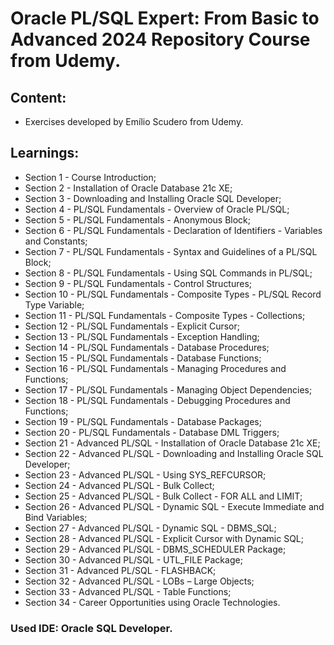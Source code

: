# Oracle PL/SQL Expert: From Basic to Advanced 2024 Repository Course from Udemy.

## Content:

- Exercises developed by Emílio Scudero from Udemy.

## Learnings:

- Section 1 - Course Introduction;
- Section 2 - Installation of Oracle Database 21c XE;
- Section 3 - Downloading and Installing Oracle SQL Developer;
- Section 4 - PL/SQL Fundamentals - Overview of Oracle PL/SQL;
- Section 5 - PL/SQL Fundamentals - Anonymous Block;
- Section 6 - PL/SQL Fundamentals - Declaration of Identifiers - Variables and Constants;
- Section 7 - PL/SQL Fundamentals - Syntax and Guidelines of a PL/SQL Block;
- Section 8 - PL/SQL Fundamentals - Using SQL Commands in PL/SQL;
- Section 9 - PL/SQL Fundamentals - Control Structures;
- Section 10 - PL/SQL Fundamentals - Composite Types - PL/SQL Record Type Variable;
- Section 11 - PL/SQL Fundamentals - Composite Types - Collections;
- Section 12 - PL/SQL Fundamentals - Explicit Cursor;
- Section 13 - PL/SQL Fundamentals - Exception Handling;
- Section 14 - PL/SQL Fundamentals - Database Procedures;
- Section 15 - PL/SQL Fundamentals - Database Functions;
- Section 16 - PL/SQL Fundamentals - Managing Procedures and Functions;
- Section 17 - PL/SQL Fundamentals - Managing Object Dependencies;
- Section 18 - PL/SQL Fundamentals - Debugging Procedures and Functions;
- Section 19 - PL/SQL Fundamentals - Database Packages;
- Section 20 - PL/SQL Fundamentals - Database DML Triggers;
- Section 21 - Advanced PL/SQL - Installation of Oracle Database 21c XE;
- Section 22 - Advanced PL/SQL - Downloading and Installing Oracle SQL Developer;
- Section 23 - Advanced PL/SQL - Using SYS_REFCURSOR;
- Section 24 - Advanced PL/SQL - Bulk Collect;
- Section 25 - Advanced PL/SQL - Bulk Collect - FOR ALL and LIMIT;
- Section 26 - Advanced PL/SQL - Dynamic SQL - Execute Immediate and Bind Variables;
- Section 27 - Advanced PL/SQL - Dynamic SQL - DBMS_SQL;
- Section 28 - Advanced PL/SQL - Explicit Cursor with Dynamic SQL;
- Section 29 - Advanced PL/SQL - DBMS_SCHEDULER Package;
- Section 30 - Advanced PL/SQL - UTL_FILE Package;
- Section 31 - Advanced PL/SQL - FLASHBACK;
- Section 32 - Advanced PL/SQL - LOBs – Large Objects;
- Section 33 - Advanced PL/SQL - Table Functions;
- Section 34 - Career Opportunities using Oracle Technologies.

### Used IDE: Oracle SQL Developer.
